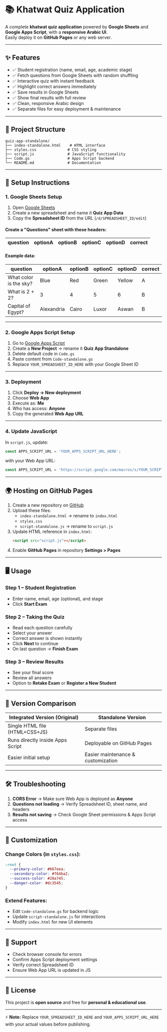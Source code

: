 # 📚 Khatwat Quiz Application

A complete **khatwat quiz application** powered by **Google Sheets** and **Google Apps Script**, with a **responsive Arabic UI**.  
Easily deploy it on **GitHub Pages** or any web server.  

---

## ✨ Features

- ✅ Student registration (name, email, age, academic stage)  
- ✅ Fetch questions from Google Sheets with random shuffling  
- ✅ Interactive quiz with instant feedback  
- ✅ Highlight correct answers immediately  
- ✅ Save results in Google Sheets  
- ✅ Show final results with full review  
- ✅ Clean, responsive Arabic design  
- ✅ Separate files for easy deployment & maintenance  

---

## 📂 Project Structure

```
quiz-app-standalone/
├── index-standalone.html    # HTML interface
├── styles.css              # CSS styling
├── script.js               # JavaScript functionality
├── Code.gs                 # Apps Script backend
└── README.md               # Documentation
```

---

## 🚀 Setup Instructions

### 1. Google Sheets Setup
1. Open [Google Sheets](https://sheets.google.com)  
2. Create a new spreadsheet and name it **Quiz App Data**  
3. Copy the **Spreadsheet ID** from the URL (`/d/SPREADSHEET_ID/edit`)  

#### Create a "Questions" sheet with these headers:
| question | optionA | optionB | optionC | optionD | correct |
|----------|---------|---------|---------|---------|---------|

#### Example data:
| question                | optionA     | optionB | optionC | optionD | correct |
|--------------------------|------------|---------|---------|---------|---------|
| What color is the sky?   | Blue       | Red     | Green   | Yellow  | A |
| What is 2 + 2?           | 3          | 4       | 5       | 6       | B |
| Capital of Egypt?        | Alexandria | Cairo   | Luxor   | Aswan   | B |

---

### 2. Google Apps Script Setup
1. Go to [Google Apps Script](https://script.google.com)  
2. Create a **New Project** → rename it **Quiz App Standalone**  
3. Delete default code in `Code.gs`  
4. Paste content from `Code-standalone.gs`  
5. Replace `YOUR_SPREADSHEET_ID_HERE` with your Google Sheet ID  

---

### 3. Deployment
1. Click **Deploy → New deployment**  
2. Choose **Web App**  
3. Execute as: **Me**  
4. Who has access: **Anyone**  
5. Copy the generated **Web App URL**  

---

### 4. Update JavaScript
In `script.js`, update:  
```js
const APPS_SCRIPT_URL = 'YOUR_APPS_SCRIPT_URL_HERE';
```
with your Web App URL:  
```js
const APPS_SCRIPT_URL = 'https://script.google.com/macros/s/YOUR_SCRIPT_ID/exec';
```

---

## 🌍 Hosting on GitHub Pages

1. Create a new repository on [GitHub](https://github.com)  
2. Upload these files:  
   - `index-standalone.html` → rename to `index.html`  
   - `styles.css`  
   - `script-standalone.js` → rename to `script.js`  
3. Update HTML reference in `index.html`:  
   ```html
   <script src="script.js"></script>
   ```  
4. Enable **GitHub Pages** in repository **Settings > Pages**  

---

## 🖥 Usage

### Step 1 – Student Registration  
- Enter name, email, age (optional), and stage  
- Click **Start Exam**  

### Step 2 – Taking the Quiz  
- Read each question carefully  
- Select your answer  
- Correct answer is shown instantly  
- Click **Next** to continue  
- On last question → **Finish Exam**  

### Step 3 – Review Results  
- See your final score  
- Review all answers  
- Option to **Retake Exam** or **Register a New Student**  

---

## 🔄 Version Comparison

| Integrated Version (Original) | Standalone Version |
|-------------------------------|---------------------|
| Single HTML file (HTML+CSS+JS) | Separate files |
| Runs directly inside Apps Script | Deployable on GitHub Pages |
| Easier initial setup | Easier maintenance & customization |

---

## 🛠 Troubleshooting

1. **CORS Error** → Make sure Web App is deployed as **Anyone**  
2. **Questions not loading** → Verify Spreadsheet ID, sheet name, and headers  
3. **Results not saving** → Check Google Sheet permissions & Apps Script access  

---

## 🎨 Customization

### Change Colors (in `styles.css`):
```css
:root {
  --primary-color: #667eea;
  --secondary-color: #764ba2;
  --success-color: #28a745;
  --danger-color: #dc3545;
}
```

### Extend Features:
- Edit `Code-standalone.gs` for backend logic  
- Update `script-standalone.js` for interactions  
- Modify `index.html` for new UI elements  

---

## 📖 Support

- Check browser console for errors  
- Confirm Apps Script deployment settings  
- Verify correct Spreadsheet ID  
- Ensure Web App URL is updated in JS  

---

## 📜 License

This project is **open source** and free for **personal & educational use**.  

---

⚡ **Note:** Replace `YOUR_SPREADSHEET_ID_HERE` and `YOUR_APPS_SCRIPT_URL_HERE` with your actual values before publishing.
